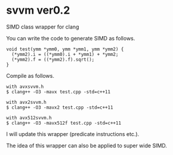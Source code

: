 # svvm ver0.2
SIMD class wrapper for clang

You can write the code to generate SIMD as follows.

```
void test(ymm *ymm0, ymm *ymm1, ymm *ymm2) {
  (*ymm2).i = ((*ymm0).i + *ymm1) + *ymm2;
  (*ymm2).f = ((*ymm2).f).sqrt();
}
```

Compile as follows.

```
with avxsvvm.h
$ clang++ -O3 -mavx test.cpp -std=c++11

with avx2svvm.h
$ clang++ -O3 -mavx2 test.cpp -std=c++11

with avx512svvm.h
$ clang++ -O3 -mavx512f test.cpp -std=c++11
```

I will update this wrapper (predicate instructions etc.).

The idea of this wrapper can also be applied to super wide SIMD.
